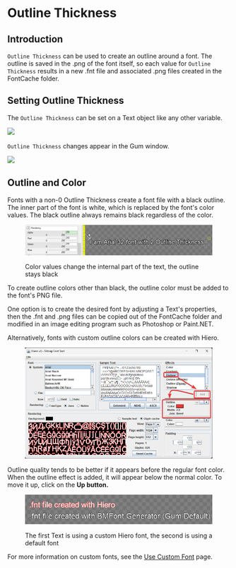 # Outline Thickness

## Introduction

`Outline Thickness` can be used to create an outline around a font. The outline is saved in the .png of the font itself, so each value for `Outline Thickness` results in a new .fnt file and associated .png files created in the FontCache folder.

## Setting Outline Thickness

The `Outline Thickness` can be set on a Text object like any other variable.

![](<../../../.gitbook/assets/OutlineThicknessGum (1).png>)

`Outline Thickness` changes appear in the Gum window.

![](../../../.gitbook/assets/OutlineThicknessGumExample.png)

## Outline and Color

Fonts with a non-0 Outline Thickness create a font file with a black outline. The inner part of the font is white, which is replaced by the font's color values. The black outline always remains black regardless of the color.

<figure><img src="../../../.gitbook/assets/18_05 35 50.gif" alt=""><figcaption><p>Color values change the internal part of the text, the outline stays black</p></figcaption></figure>

To create outline colors other than black, the outline color must be added to the font's PNG file.

One option is to create the desired font by adjusting a Text's properties, then the .fnt and .png files can be copied out of the FontCache folder and modified in an image editing program such as Photoshop or Paint.NET.

Alternatively, fonts with custom outline colors can be created with Hiero.

<figure><img src="../../../.gitbook/assets/image.png" alt=""><figcaption></figcaption></figure>

Outline quality tends to be better if it appears before the regular font color. When the outline effect is added, it will appear below the normal color. To move it up, click on the **Up button.**

<figure><img src="../../../.gitbook/assets/image (1).png" alt=""><figcaption><p>The first Text is using a custom Hiero font, the second is using a default font</p></figcaption></figure>

For more information on custom fonts, see the [Use Custom Font](use-custom-font.md) page.
